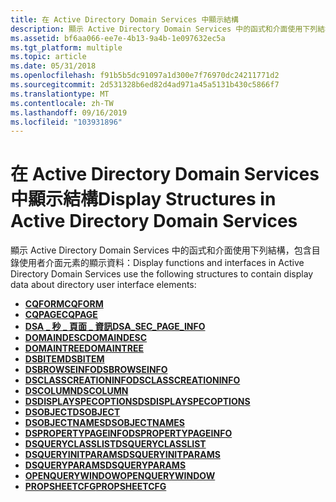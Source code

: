 ```yaml
---
title: 在 Active Directory Domain Services 中顯示結構
description: 顯示 Active Directory Domain Services 中的函式和介面使用下列結構，包含目錄使用者介面元素的顯示資料。
ms.assetid: bf6aa066-ee7e-4b13-9a4b-1e097632ec5a
ms.tgt_platform: multiple
ms.topic: article
ms.date: 05/31/2018
ms.openlocfilehash: f91b5b5dc91097a1d300e7f76970dc24211771d2
ms.sourcegitcommit: 2d531328b6ed82d4ad971a45a5131b430c5866f7
ms.translationtype: MT
ms.contentlocale: zh-TW
ms.lasthandoff: 09/16/2019
ms.locfileid: "103931896"
---
```

# <a name="display-structures-in-active-directory-domain-services"></a><span data-ttu-id="a6730-103">在 Active Directory Domain Services 中顯示結構</span><span class="sxs-lookup"><span data-stu-id="a6730-103">Display Structures in Active Directory Domain Services</span></span>

<span data-ttu-id="a6730-104">顯示 Active Directory Domain Services 中的函式和介面使用下列結構，包含目錄使用者介面元素的顯示資料：</span><span class="sxs-lookup"><span data-stu-id="a6730-104">Display functions and interfaces in Active Directory Domain Services use the following structures to contain display data about directory user interface elements:</span></span>

-   [<span data-ttu-id="a6730-105">**CQFORM**</span><span class="sxs-lookup"><span data-stu-id="a6730-105">**CQFORM**</span></span>](/windows/desktop/api/Cmnquery/ns-cmnquery-cqform)
-   [<span data-ttu-id="a6730-106">**CQPAGE**</span><span class="sxs-lookup"><span data-stu-id="a6730-106">**CQPAGE**</span></span>](/windows/desktop/api/Cmnquery/ns-cmnquery-cqpage)
-   [<span data-ttu-id="a6730-107">**DSA \_ 秒 \_ 頁面 \_ 資訊**</span><span class="sxs-lookup"><span data-stu-id="a6730-107">**DSA\_SEC\_PAGE\_INFO**</span></span>](dsa-sec-page-info.md)
-   [<span data-ttu-id="a6730-108">**DOMAINDESC**</span><span class="sxs-lookup"><span data-stu-id="a6730-108">**DOMAINDESC**</span></span>](/windows/desktop/api/Dsclient/ns-dsclient-domaindesc)
-   [<span data-ttu-id="a6730-109">**DOMAINTREE**</span><span class="sxs-lookup"><span data-stu-id="a6730-109">**DOMAINTREE**</span></span>](/windows/desktop/api/Dsclient/ns-dsclient-domain_tree)
-   [<span data-ttu-id="a6730-110">**DSBITEM**</span><span class="sxs-lookup"><span data-stu-id="a6730-110">**DSBITEM**</span></span>](/windows/desktop/api/Dsclient/ns-dsclient-dsbitema)
-   [<span data-ttu-id="a6730-111">**DSBROWSEINFO**</span><span class="sxs-lookup"><span data-stu-id="a6730-111">**DSBROWSEINFO**</span></span>](/windows/desktop/api/Dsclient/ns-dsclient-dsbrowseinfoa)
-   [<span data-ttu-id="a6730-112">**DSCLASSCREATIONINFO**</span><span class="sxs-lookup"><span data-stu-id="a6730-112">**DSCLASSCREATIONINFO**</span></span>](/windows/desktop/api/Dsclient/ns-dsclient-dsclasscreationinfo)
-   [<span data-ttu-id="a6730-113">**DSCOLUMN**</span><span class="sxs-lookup"><span data-stu-id="a6730-113">**DSCOLUMN**</span></span>](/windows/desktop/api/Dsquery/ns-dsquery-dscolumn)
-   [<span data-ttu-id="a6730-114">**DSDISPLAYSPECOPTIONS**</span><span class="sxs-lookup"><span data-stu-id="a6730-114">**DSDISPLAYSPECOPTIONS**</span></span>](/windows/desktop/api/Dsclient/ns-dsclient-dsdisplayspecoptions)
-   [<span data-ttu-id="a6730-115">**DSOBJECT**</span><span class="sxs-lookup"><span data-stu-id="a6730-115">**DSOBJECT**</span></span>](/windows/desktop/api/Dsclient/ns-dsclient-dsobject)
-   [<span data-ttu-id="a6730-116">**DSOBJECTNAMES**</span><span class="sxs-lookup"><span data-stu-id="a6730-116">**DSOBJECTNAMES**</span></span>](/windows/desktop/api/Dsclient/ns-dsclient-dsobjectnames)
-   [<span data-ttu-id="a6730-117">**DSPROPERTYPAGEINFO**</span><span class="sxs-lookup"><span data-stu-id="a6730-117">**DSPROPERTYPAGEINFO**</span></span>](/windows/desktop/api/Dsclient/ns-dsclient-dspropertypageinfo)
-   [<span data-ttu-id="a6730-118">**DSQUERYCLASSLIST**</span><span class="sxs-lookup"><span data-stu-id="a6730-118">**DSQUERYCLASSLIST**</span></span>](/windows/desktop/api/Dsquery/ns-dsquery-dsqueryclasslist)
-   [<span data-ttu-id="a6730-119">**DSQUERYINITPARAMS**</span><span class="sxs-lookup"><span data-stu-id="a6730-119">**DSQUERYINITPARAMS**</span></span>](/windows/desktop/api/Dsquery/ns-dsquery-dsqueryinitparams)
-   [<span data-ttu-id="a6730-120">**DSQUERYPARAMS**</span><span class="sxs-lookup"><span data-stu-id="a6730-120">**DSQUERYPARAMS**</span></span>](/windows/desktop/api/Dsquery/ns-dsquery-dsqueryparams)
-   [<span data-ttu-id="a6730-121">**OPENQUERYWINDOW**</span><span class="sxs-lookup"><span data-stu-id="a6730-121">**OPENQUERYWINDOW**</span></span>](/windows/desktop/api/Cmnquery/ns-cmnquery-openquerywindow)
-   [<span data-ttu-id="a6730-122">**PROPSHEETCFG**</span><span class="sxs-lookup"><span data-stu-id="a6730-122">**PROPSHEETCFG**</span></span>](propsheetcfg.md)

 

 




